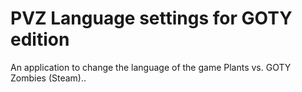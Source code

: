# PVZ Language settings for GOTY edition
 An application to change the language of the game Plants vs. GOTY Zombies (Steam)..
